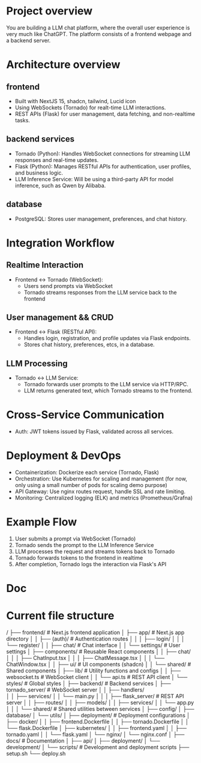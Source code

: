 # Project overview
You are building a LLM chat platform, where the overall user experience is very much like ChatGPT.
The platform consists of a frontend webpage and a backend server.

# Architecture overview
## frontend
- Built with NextJS 15, shadcn, tailwind, Lucid icon
- Using WebSockets (Tornado) for realt-time LLM interactions.
- REST APIs (Flask) for user management, data fetching, and non-realtime tasks.

## backend services
- Tornado (Python): Handles WebSocket connections for streaming LLM responses and real-time updates.
- Flask (Python): Manages RESTful APIs for authentication, user profiles, and business logic.
- LLM Inference Service: Will be using a third-party API for model inference, such as Qwen by Alibaba.

## database
- PostgreSQL: Stores user management, preferences, and chat history.

# Integration Workflow
## Realtime Interaction
- Frontend <-> Tornado (WebSocket):
  - Users send prompts via WebSocket
  - Tornado streams responses from the LLM service back to the frontend
## User management && CRUD
- Frontend <-> Flask (RESTful API):
  - Handles login, registration, and profile updates via Flask endpoints.
  - Stores chat history, preferences, etcs, in a database.
## LLM Processing
- Tornado <-> LLM Service:
  - Tornado forwards user prompts to the LLM service via HTTP/RPC.
  - LLM returns generated text, which Tornado streams to the frontend.

# Cross-Service Communication
- Auth: JWT tokens issued by Flask, validated across all services.

# Deployment & DevOps
- Containerization: Dockerize each service (Tornado, Flask)
- Orchestration: Use Kubernetes for scaling and management (for now, only using a small number of pods for scaling demo purpose)
- API Gateway: Use nginx routes request, handle SSL and rate limiting.
- Monitoring: Centralized logging (ELK) and metrics (Prometheus/Grafna)

# Example Flow
1. User submits a prompt via WebSocket (Tornado)
2. Tornado sends the prompt to the LLM Inference Service
3. LLM processes the request and streams tokens back to Tornado
4. Tornado forwards tokens to the frontend in realtime
5. After completion, Tornado logs the interaction via Flask's API

# Doc

# Current file structure

/
├── frontend/                      # Next.js frontend application
│   ├── app/                      # Next.js app directory
│   │   ├── (auth)/              # Authentication routes
│   │   │   ├── login/
│   │   │   └── register/
│   │   ├── chat/                # Chat interface
│   │   └── settings/            # User settings
│   ├── components/              # Reusable React components
│   │   ├── chat/               
│   │   │   ├── ChatInput.tsx
│   │   │   ├── ChatMessage.tsx
│   │   │   └── ChatWindow.tsx
│   │   ├── ui/                  # UI components (shadcn)
│   │   └── shared/              # Shared components
│   ├── lib/                     # Utility functions and configs
│   │   ├── websocket.ts        # WebSocket client
│   │   └── api.ts              # REST API client
│   └── styles/                  # Global styles
│
├── backend/                      # Backend services
│   ├── tornado_server/          # WebSocket server
│   │   ├── handlers/           
│   │   ├── services/
│   │   └── main.py
│   │
│   ├── flask_server/           # REST API server
│   │   ├── routes/
│   │   ├── models/
│   │   ├── services/
│   │   └── app.py
│   │
│   └── shared/                 # Shared utilities between services
│       ├── config/
│       ├── database/
│       └── utils/
│
├── deployment/                  # Deployment configurations
│   ├── docker/
│   │   ├── frontend.Dockerfile
│   │   ├── tornado.Dockerfile
│   │   └── flask.Dockerfile
│   ├── kubernetes/
│   │   ├── frontend.yaml
│   │   ├── tornado.yaml
│   │   └── flask.yaml
│   └── nginx/
│       └── nginx.conf
│
├── docs/                       # Documentation
│   ├── api/
│   ├── deployment/
│   └── development/
│
└── scripts/                    # Development and deployment scripts
    ├── setup.sh
    └── deploy.sh